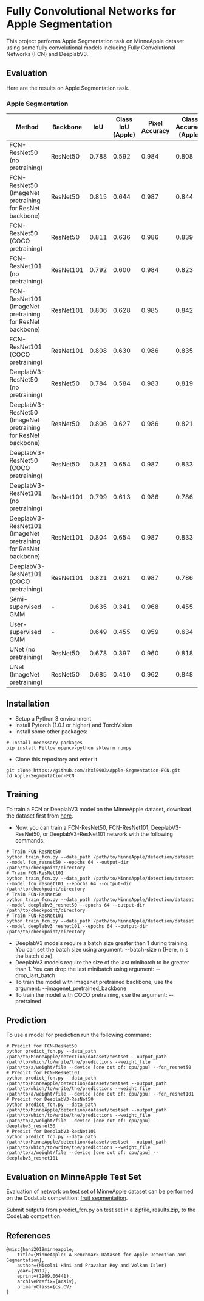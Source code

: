 # Fully Convolutional Networks for Apple Segmentation
This project performs Apple Segmentation task on MinneApple dataset using some fully convolutional models including Fully Convolutional Networks (FCN) and DeeplabV3.

## Evaluation
Here are the results on Apple Segmentation task.

### Apple Segmentation
| Method                                                         | Backbone | IoU   | Class IoU (Apple) | Pixel Accuracy | Class Accuracy (Apple) |
|----------------------------------------------------------------|---|-------|-------------------|----------------|------------------------|
| FCN-ResNet50 (no pretraining)                                  | ResNet50  | 0.788 | 0.592             | 0.984          | 0.808                  | 
| FCN-ResNet50 (ImageNet pretraining for ResNet backbone)        | ResNet50  | 0.815 | 0.644             | 0.987          | 0.844                  | 
| FCN-ResNet50 (COCO pretraining)                                |  ResNet50  | 0.811 | 0.636             | 0.986          | 0.839                  | 
| FCN-ResNet101 (no pretraining)                                 | ResNet101  | 0.792 | 0.600             | 0.984          | 0.823                  | 
| FCN-ResNet101 (ImageNet pretraining for ResNet backbone)       | ResNet101  | 0.806 | 0.628             | 0.985          | 0.842                  | 
| FCN-ResNet101 (COCO pretraining)                               |  ResNet101  | 0.808 | 0.630             | 0.986          | 0.835                  |
| DeeplabV3-ResNet50 (no pretraining)                            | ResNet50  | 0.784 | 0.584             | 0.983          | 0.819                  | 
| DeeplabV3-ResNet50 (ImageNet pretraining for ResNet backbone)  | ResNet50  | 0.806 | 0.627             | 0.986          | 0.821                  | 
| DeeplabV3-ResNet50 (COCO pretraining)                          |  ResNet50  | 0.821 | 0.654             | 0.987          | 0.833                  | 
| DeeplabV3-ResNet101 (no pretraining)                           | ResNet101  | 0.799 | 0.613             | 0.986          | 0.786                  | 
| DeeplabV3-ResNet101 (ImageNet pretraining for ResNet backbone) | ResNet101  | 0.804 | 0.654             | 0.987          | 0.833                  | 
| DeeplabV3-ResNet101 (COCO pretraining)                         |  ResNet101  | 0.821 | 0.621             | 0.987          | 0.786                  |
| Semi-supervised GMM                                            |  -  | 0.635 | 0.341             | 0.968          | 0.455                  | 
| User-supervised GMM                                            |  -  | 0.649 | 0.455             | 0.959          | 0.634                  | 
| UNet (no pretraining)                                          | ResNet50  | 0.678 | 0.397             | 0.960          | 0.818                  | 
| UNet (ImageNet pretraining)                                    | ResNet50  | 0.685 | 0.410             | 0.962          | 0.848                  | 

## Installation
* Setup a Python 3 environment
* Install Pytorch (1.0.1 or higher) and TorchVision
* Install some other packages:
```
# Install necessary packages
pip install Pillow opencv-python sklearn numpy
```
* Clone this repository and enter it
```
git clone https://github.com/zhxl0903/Apple-Segmentation-FCN.git
cd Apple-Segmentation-FCN
```

## Training
To train a FCN or DeeplabV3 model on the MinneApple dataset, download the dataset first from [here](https://conservancy.umn.edu/handle/11299/206575).
* Now, you can train a FCN-ResNet50, FCN-ResNet101, DeeplabV3-ResNet50, or DeeplabV3-ResNet101 network with the following commands.
```
# Train FCN-ResNet50
python train_fcn.py --data_path /path/to/MinneApple/detection/dataset --model fcn_resnet50 --epochs 64 --output-dir /path/to/checkpoint/directory
# Train FCN-ResNet101
python train_fcn.py --data_path /path/to/MinneApple/detection/dataset --model fcn_resnet101 --epochs 64 --output-dir /path/to/checkpoint/directory
# Train FCN-ResNet50
python train_fcn.py --data_path /path/to/MinneApple/detection/dataset --model deeplabv3_resnet50 --epochs 64 --output-dir /path/to/checkpoint/directory
# Train FCN-ResNet101
python train_fcn.py --data_path /path/to/MinneApple/detection/dataset --model deeplabv3_resnet101 --epochs 64 --output-dir /path/to/checkpoint/directory
```
* DeeplabV3 models require a batch size greater than 1 during training. You can set the batch size using argument: --batch-size n (Here, n is the batch size)
* DeeplabV3 models require the size of the last minibatch to be greater than 1. You can drop the last minibatch using argument: --drop_last_batch
* To train the model with Imagenet pretrained backbone, use the argument: --imagenet_pretrained_backbone
* To train the model with COCO pretraining, use the argument: --pretrained

## Prediction 
To use a model for prediction run the following command:
```
# Predict for FCN-ResNet50
python predict_fcn.py --data_path /path/to/MinneApple/detection/dataset/testset --output_path /path/to/which/to/write/the/predictions --weight_file /path/to/a/weight/file --device [one out of: cpu/gpu] --fcn_resnet50
# Predict for FCN-ResNet101
python predict_fcn.py --data_path /path/to/MinneApple/detection/dataset/testset --output_path /path/to/which/to/write/the/predictions --weight_file /path/to/a/weight/file --device [one out of: cpu/gpu] --fcn_resnet101
# Predict for DeeplabV3-ResNet50
python predict_fcn.py --data_path /path/to/MinneApple/detection/dataset/testset --output_path /path/to/which/to/write/the/predictions --weight_file /path/to/a/weight/file --device [one out of: cpu/gpu] --deeplabv3_resnet50
# Predict for DeeplabV3-ResNet101
python predict_fcn.py --data_path /path/to/MinneApple/detection/dataset/testset --output_path /path/to/which/to/write/the/predictions --weight_file /path/to/a/weight/file --device [one out of: cpu/gpu] --deeplabv3_resnet101
```

## Evaluation on MinneApple Test Set
Evaluation of network on test set of MinneApple dataset can be performed on the CodaLab competition: [fruit segmentation](https://competitions.codalab.org/competitions/21694).

Submit outputs from predict_fcn.py on test set in a zipfile, results.zip, to the CodeLab competition.

## References

```
@misc{hani2019minneapple,
    title={MinneApple: A Benchmark Dataset for Apple Detection and Segmentation},
    author={Nicolai Häni and Pravakar Roy and Volkan Isler}
    year={2019},
    eprint={1909.06441},
    archivePrefix={arXiv},
    primaryClass={cs.CV}
}
```
